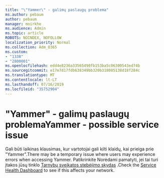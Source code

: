 ```yaml
---
title: "\"Yammer\" - galimų paslaugų problema"
ms.author: pebaum
author: pebaum
manager: mnirkhe
ms.audience: Admin
ms.topic: article
ROBOTS: NOINDEX, NOFOLLOW
localization_priority: Normal
ms.collection: Adm_O365
ms.custom:
- "1338"
- "2800001"
ms.openlocfilehash: edd4e8236a33565490fb153ba5c06300543ed74b
ms.sourcegitcommit: e17e7d17fdb638349bb320b318085138d18f284c
ms.translationtype: MT
ms.contentlocale: lt-LT
ms.lasthandoff: 07/16/2019
ms.locfileid: "35752904"
---
```

# <a name="yammer---possible-service-issue"></a><span data-ttu-id="85945-102">"Yammer" - galimų paslaugų problema</span><span class="sxs-lookup"><span data-stu-id="85945-102">Yammer - possible service issue</span></span>

<span data-ttu-id="85945-103">Gali būti laikinas klausimas, kur vartotojai gali kilti klaidų, kai prieiga prie "Yammer".</span><span class="sxs-lookup"><span data-stu-id="85945-103">There may be a temporary issue where users may experience errors when accessing Yammer.</span></span> <span data-ttu-id="85945-104">Patikrinkite Norėdami pamatyti, jei tai turi įtakos jūsų tinklo [Tarnybų sveikatos stebėjimo skydas](https://admin.microsoft.com/AdminPortal/Home#/servicehealth) .</span><span class="sxs-lookup"><span data-stu-id="85945-104">Check the [Service Health Dashboard](https://admin.microsoft.com/AdminPortal/Home#/servicehealth) to see if this affects your network.</span></span>
